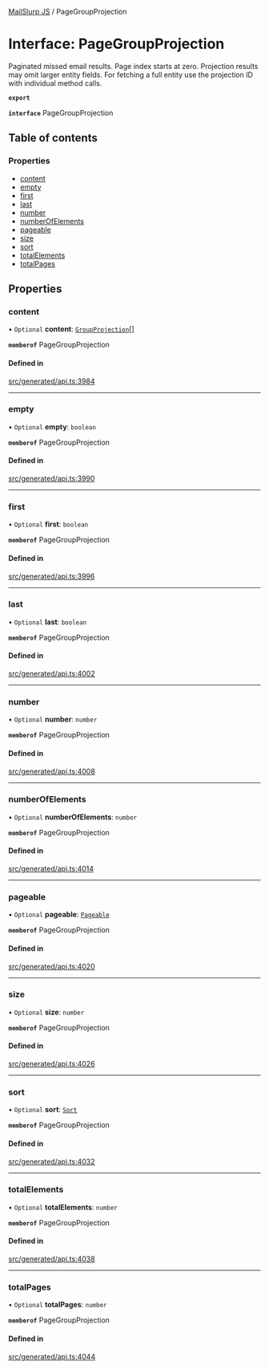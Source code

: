 [MailSlurp JS](../README.md) / PageGroupProjection

# Interface: PageGroupProjection

Paginated missed email results. Page index starts at zero. Projection results may omit larger entity fields. For fetching a full entity use the projection ID with individual method calls.

**`export`**

**`interface`** PageGroupProjection

## Table of contents

### Properties

- [content](PageGroupProjection.md#content)
- [empty](PageGroupProjection.md#empty)
- [first](PageGroupProjection.md#first)
- [last](PageGroupProjection.md#last)
- [number](PageGroupProjection.md#number)
- [numberOfElements](PageGroupProjection.md#numberofelements)
- [pageable](PageGroupProjection.md#pageable)
- [size](PageGroupProjection.md#size)
- [sort](PageGroupProjection.md#sort)
- [totalElements](PageGroupProjection.md#totalelements)
- [totalPages](PageGroupProjection.md#totalpages)

## Properties

### content

• `Optional` **content**: [`GroupProjection`](GroupProjection.md)[]

**`memberof`** PageGroupProjection

#### Defined in

[src/generated/api.ts:3984](https://github.com/mailslurp/mailslurp-client/blob/5523864/src/generated/api.ts#L3984)

___

### empty

• `Optional` **empty**: `boolean`

**`memberof`** PageGroupProjection

#### Defined in

[src/generated/api.ts:3990](https://github.com/mailslurp/mailslurp-client/blob/5523864/src/generated/api.ts#L3990)

___

### first

• `Optional` **first**: `boolean`

**`memberof`** PageGroupProjection

#### Defined in

[src/generated/api.ts:3996](https://github.com/mailslurp/mailslurp-client/blob/5523864/src/generated/api.ts#L3996)

___

### last

• `Optional` **last**: `boolean`

**`memberof`** PageGroupProjection

#### Defined in

[src/generated/api.ts:4002](https://github.com/mailslurp/mailslurp-client/blob/5523864/src/generated/api.ts#L4002)

___

### number

• `Optional` **number**: `number`

**`memberof`** PageGroupProjection

#### Defined in

[src/generated/api.ts:4008](https://github.com/mailslurp/mailslurp-client/blob/5523864/src/generated/api.ts#L4008)

___

### numberOfElements

• `Optional` **numberOfElements**: `number`

**`memberof`** PageGroupProjection

#### Defined in

[src/generated/api.ts:4014](https://github.com/mailslurp/mailslurp-client/blob/5523864/src/generated/api.ts#L4014)

___

### pageable

• `Optional` **pageable**: [`Pageable`](Pageable.md)

**`memberof`** PageGroupProjection

#### Defined in

[src/generated/api.ts:4020](https://github.com/mailslurp/mailslurp-client/blob/5523864/src/generated/api.ts#L4020)

___

### size

• `Optional` **size**: `number`

**`memberof`** PageGroupProjection

#### Defined in

[src/generated/api.ts:4026](https://github.com/mailslurp/mailslurp-client/blob/5523864/src/generated/api.ts#L4026)

___

### sort

• `Optional` **sort**: [`Sort`](Sort.md)

**`memberof`** PageGroupProjection

#### Defined in

[src/generated/api.ts:4032](https://github.com/mailslurp/mailslurp-client/blob/5523864/src/generated/api.ts#L4032)

___

### totalElements

• `Optional` **totalElements**: `number`

**`memberof`** PageGroupProjection

#### Defined in

[src/generated/api.ts:4038](https://github.com/mailslurp/mailslurp-client/blob/5523864/src/generated/api.ts#L4038)

___

### totalPages

• `Optional` **totalPages**: `number`

**`memberof`** PageGroupProjection

#### Defined in

[src/generated/api.ts:4044](https://github.com/mailslurp/mailslurp-client/blob/5523864/src/generated/api.ts#L4044)
